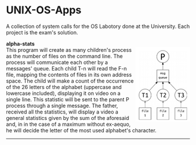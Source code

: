 # UNIX-OS-Apps
A collection of system calls for the OS Labotory done at the University. Each project is the exam's solution.
<br>

<b>alpha-stats</b><br>
<img src="https://github.com/FabrizioBilleciUNICT/UNIX-OS-Apps/blob/master/res/alpha-stats-msg.png" align="right" width="150" alt="">
This program will create as many children's process as the number of files on the command line.
The process will communicate each other by a messages' queue.
Each child T-n will read the F-n file, mapping the contents of files in its own address space.
The child will make a count of the occurrence of the 26 letters of the alphabet (uppercase and lowercase included),
displaying it on video on a single line. This statistic will be sent to the parent P process through a single message.
The father, received all the statistics, will display a video a general statistics given by the sum of the aforesaid and, in
in the case of a maximum without ex-aequo, he will decide the letter of the most used alphabet's character.
_______________________________________________________________________________________________________________________________

